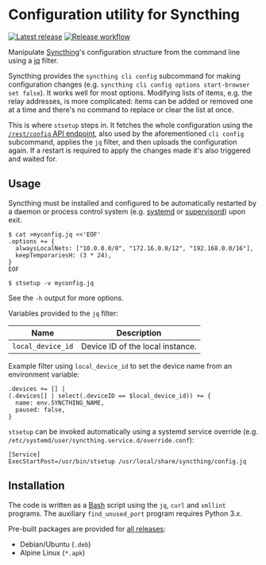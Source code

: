 # Configuration utility for Syncthing

[![Latest release](https://img.shields.io/github/v/release/hansmi/stsetup)][releases]
[![Release workflow](https://github.com/hansmi/stsetup/actions/workflows/release.yaml/badge.svg)](https://github.com/hansmi/stsetup/actions/workflows/release.yaml)

Manipulate [Syncthing](https://syncthing.net/)'s configuration structure from
the command line using a [jq](https://stedolan.github.io/jq/) filter.

Syncthing provides the `syncthing cli config` subcommand for making
configuration changes (e.g.
`syncthing cli config options start-browser set false`). It works well for most
options. Modifying lists of items, e.g. the relay addresses, is more
complicated: items can be added or removed one at a time and there's no command
to replace or clear the list at once.

This is where `stsetup` steps in. It fetches the whole configuration using the
[`/rest/config` API endpoint](https://docs.syncthing.net/rest/config.html),
also used by the aforementioned `cli config` subcommand, applies the `jq`
filter, and then uploads the configuration again. If a restart is required to
apply the changes made it's also triggered and waited for.


## Usage

Syncthing must be installed and configured to be automatically restarted by
a daemon or process control system (e.g. [systemd](https://systemd.io/) or
[supervisord](http://supervisord.org/)) upon exit.

```shell
$ cat >myconfig.jq <<'EOF'
.options += {
  alwaysLocalNets: ["10.0.0.0/8", "172.16.0.0/12", "192.168.0.0/16"],
  keepTemporariesH: (3 * 24),
}
EOF

$ stsetup -v myconfig.jq
```

See the `-h` output for more options.

Variables provided to the `jq` filter:

| Name | Description |
| --- | --- |
| `local_device_id` | Device ID of the local instance. |

Example filter using `local_device_id` to set the device name from an
environment variable:

```jq
.devices += [] |
(.devices[] | select(.deviceID == $local_device_id)) += {
  name: env.SYNCTHING_NAME,
  paused: false,
}
```

`stsetup` can be invoked automatically using a systemd service override (e.g.
`/etc/systemd/user/syncthing.service.d/override.conf`):

```dosini
[Service]
ExecStartPost=/usr/bin/stsetup /usr/local/share/syncthing/config.jq
```


## Installation

The code is written as a [Bash](https://www.gnu.org/software/bash/) script
using the `jq`, `curl` and `xmllint` programs. The auxiliary `find_unused_port`
program requires Python 3.x.

Pre-built packages are provided for [all releases][releases]:

* Debian/Ubuntu (`.deb`)
* Alpine Linux (`*.apk`)


[releases]: https://github.com/hansmi/stsetup/releases/latest

<!-- vim: set sw=2 sts=2 et : -->
